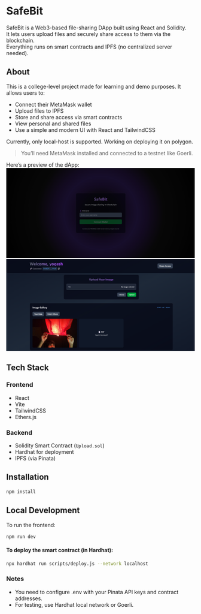 # SafeBit

SafeBit is a Web3-based file-sharing DApp built using React and Solidity.<br> It lets users upload files and securely share access to them via the blockchain.<br> Everything runs on smart contracts and IPFS (no centralized server needed).

## About

This is a college-level project made for learning and demo purposes. It allows users to:

- Connect their MetaMask wallet
- Upload files to IPFS
- Store and share access via smart contracts
- View personal and shared files
- Use a simple and modern UI with React and TailwindCSS

Currently, only local-host is supported. Working on deploying it on polygon.

> You’ll need MetaMask installed and connected to a testnet like Goerli.

Here’s a preview of the dApp:  
![Login Page](frontend/src/assets/loginPage.png)
![Dashboard](frontend/src/assets/dashboard.png)
<br>

## Tech Stack

### Frontend
- React
- Vite
- TailwindCSS
- Ethers.js

### Backend 
- Solidity Smart Contract (`Upload.sol`)
- Hardhat for deployment
- IPFS (via Pinata)

## Installation

```bash
npm install
```
## Local Development
To run the frontend:

```bash
npm run dev
```
#### To deploy the smart contract (in Hardhat):

```bash
npx hardhat run scripts/deploy.js --network localhost
```
### Notes
- You need to configure .env with your Pinata API keys and contract addresses.
- For testing, use Hardhat local network or Goerli.
